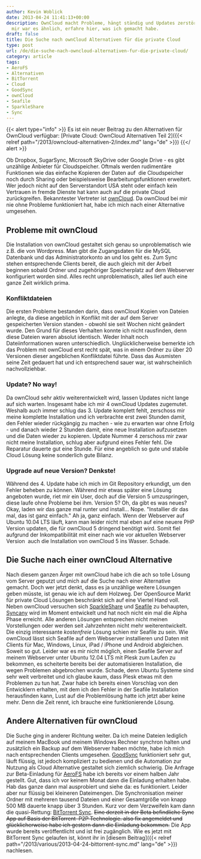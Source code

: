 ```yaml
---
author: Kevin Woblick
date: 2013-04-24 11:41:13+00:00
description: OwnCloud macht Probleme, hängt ständig und Updates zerstören alles? Bei
  mir war es ähnlich, erfahre hier, was ich gemacht habe.
draft: false
title: Die Suche nach ownCloud Alternativen für die private Cloud
type: post
url: /de/die-suche-nach-owncloud-alternativen-fur-die-private-cloud/
category: article
tags:
- AeroFS
- Alternativen
- BitTorrent
- Cloud
- GoodSync
- ownCloud
- Seafile
- SparkleShare
- Sync
---
```


{{< alert type="info" >}}
Es ist ein neuer Beitrag zu den Alternativen für OwnCloud verfügbar:
[Private Cloud: OwnCloud Alternativen Teil 2]({{< relref path="/2013/owncloud-alternativen-2/index.md" lang="de" >}})
{{</ alert >}}


Ob Dropbox, SugarSync, Microsoft SkyDrive oder Google Drive - es gibt unzählige Anbieter für Cloudspeicher. Oftmals werden rudimentäre Funktionen wie das einfache Kopieren der Daten auf  die Cloudspeicher noch durch Sharing oder beispielsweise Bearbeitungsfunktionen erweitert. Wer jedoch nicht auf den Serverstandort USA steht oder einfach kein Vertrauen in fremde Dienste hat kann auch auf die private Cloud zurückgreifen. Bekanntester Vertreter ist [ownCloud](http://owncloud.org/). Da ownCloud bei mir nie ohne Probleme funktioniert hat, habe ich mich nach einer Alternative umgesehen.


## Probleme mit ownCloud

Die Installation von ownCloud gestaltet sich genau so unproblematisch wie z.B. die von Wordpress. Man gibt die Zugangsdaten für die MySQL Datenbank und das Administratorkonto an und los geht es. Zum Sync stehen entsprechende Clients bereit, die auch gleich mit der Arbeit beginnen sobald Ordner und zugehöriger Speicherplatz auf dem Webserver konfiguriert worden sind. Alles recht unproblematisch, alles lief auch eine ganze Zeit wirklich prima.


### Konfliktdateien

Die ersten Probleme bestanden darin, dass ownCloud Kopien von Dateien anlegte, da diese angeblich in Konflikt mit der auf dem Server gespeicherten Version standen - obwohl sie seit Wochen nicht geändert wurde. Den Grund für dieses Verhalten konnte ich nicht rausfinden, denn diese Dateien waren absolut identisch. Weder Inhalt noch Dateiinformationen waren unterschiedlich. Unglücklicherweise bemerkte ich das Problem mit ownCloud erst recht spät, was in einem Ordner zu über 20 Versionen dieser angeblichen Konfliktdatei führte. Dass das Ausmisten seine Zeit gedauert hat und ich entsprechend sauer war, ist wahrscheinlich nachvollziehbar.


### Update? No way!

Da ownCloud sehr aktiv weiterentwickelt wird, lassen Updates nicht lange auf sich warten. Insgesamt habe ich mir 4 ownCloud Updates zugemutet. Weshalb auch immer schlug das 3. Update komplett fehlt, zerschoss mir meine komplette Installation und ich verbrachte erst zwei Stunden damit, den Fehler wieder rückgängig zu machen - wie zu erwarten war ohne Erfolg - und danach wieder 2 Stunden damit, eine neue Installation aufzusetzen und die Daten wieder zu kopieren.
Update Nummer 4 zerschoss mir zwar nicht meine Installation, schlug aber aufgrund eines Fehler fehl. Die Reparatur dauerte gut eine Stunde.
Für eine angeblich so gute und stabile Cloud Lösung keine sonderlich gute Bilanz.


### Upgrade auf neue Version? Denkste!

Während des 4. Update habe ich mich im Git Repository erkundigt, um den Fehler beheben zu können. Während mir etwas später eine Lösung angeboten wurde, riet mir ein User, doch auf die Version 5 umzuspringen, diese laufe ohne Probleme bei ihm. Version 5? Oh, da gibt es was neues?
Okay, laden wir das ganze mal runter und install… Nope. "Installier dir das mal, das ist ganz einfach." Ah ja, ganz einfach. Wenn der Webserver auf Ubuntu 10.04 LTS läuft, kann man leider nicht mal eben auf eine neuere PHP Version updaten, die für ownCloud 5 dringend benötigt wird.
Somit fiel aufgrund der Inkompatibilität mit einer nach wie vor aktuellen Webserver Version  auch die Installation von ownCloud 5 ins Wasser. Schade.


## Die Suche nach einer ownCloud Alternative

Nach diesem ganzen Ärger mit ownCloud habe ich die ach so tolle Lösung vom Server geputzt und mich auf die Suche nach einer Alternative gemacht. Doch wer jetzt denkt, dass es ja unzählige weitere Lösungen geben müsste, ist genau wie ich auf dem Holzweg. Der OpenSource Markt für private Cloud Lösungen beschränkt sich auf eine Viertel Hand voll. Neben ownCloud versuchen sich [SparkleShare](http://sparkleshare.org/) und [Seafile](http://seafile.com/en/home/) zu behaupten, [Syncany](http://www.syncany.org/) wird im Moment entwickelt und hat noch nicht ein mal die Alpha Phase erreicht. Alle anderen Lösungen entsprechen nicht meinen Vorstellungen oder werden seit Jahrzehnten nicht mehr weiterentwickelt. Die einzig interessante _kostenfreie_ Lösung schien mir Seafile zu sein. Wie ownCloud lässt sich Seafile auf dem Webserver installieren und Daten mit Clients für Mac, Windows, Linux, iPad / iPhone und Android abgleichen. Soweit so gut. Leider war es mir nicht möglich, einen Seafile Server auf meinem Webserver unter Ubuntu 12.04 LTS mit Plesk zum Laufen zu bekommen, es scheiterte bereits bei der automatisieren Installation, die wegen Problemen abgebrochen wurde. Schade, denn Ubuntu Systeme sind sehr weit verbreitet und ich glaube kaum, dass Plesk etwas mit den Problemen zu tun hat. Zwar habe ich bereits einen Vorschlag von den Entwicklern erhalten, mit dem ich den Fehler in der Seafile Installation herausfinden kann, Lust auf die Problemlösung hatte ich jetzt aber keine mehr. Denn die Zeit rennt, ich brauche eine funktionierende Lösung.


## Andere Alternativen für ownCloud

Die Suche ging in anderer Richtung weiter. Da ich meine Dateien lediglich auf meinem MacBook und meinem Windows Rechner synchron halten und zusätzlich ein Backup auf dem Webserver haben möchte, habe ich mich nach entsprechenden Clients umgesehen. [GoodSync](http://www.goodsync.com/de/) funktioniert sehr gut, läuft flüssig, ist jedoch kompliziert zu bedienen und die Automation zur Nutzung als Cloud Alternative gestaltet sich ziemlich schwierig. Die Anfrage zur Beta-Einladung für [AeroFS](https://www.aerofs.com/) habe ich bereits vor einem halben Jahr gestellt. Gut, dass ich vor keinem Monat dann die Einladung erhalten habe. Hab das ganze dann mal ausprobiert und siehe da: es funktioniert. Leider aber nur flüssig bei kleineren Dateimengen. Die Synchronisation meiner Ordner mit mehreren tausend Dateien und einer Gesamtgröße von knapp 500 MB dauerte knapp über 3 Stunden.
Kurz vor dem Verzweifeln kam dann die quasi-Rettung: [BitTorrent Sync](http://labs.bittorrent.com/experiments/sync.html). <del>Eine derzeit in der Beta befindliche Sync App auf Basis der BitTorrent  P2P Technologie. also fix angemeldet und glücklicherweise habe ich gestern dann die Einladung bekommen.</del> Die App wurde bereits veröffentlicht und ist frei zugänglich. Wie es jetzt mit BitTorrent Sync gelaufen ist, könnt ihr in [diesem Beitrag]({{< relref path="/2013/various/2013-04-24-bittorrent-sync.md" lang="de" >}}) nachlesen.
